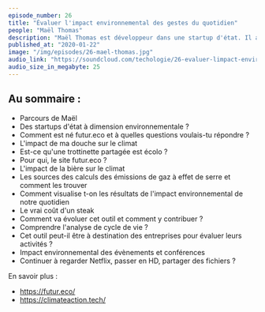 ```yaml
---
episode_number: 26
title: "Évaluer l'impact environnemental des gestes du quotidien"
people: "Maël Thomas"
description: "Maël Thomas est développeur dans une startup d'état. Il a créé un outil en ligne pour évaluer l'impact de chaque geste du quotidien."
published_at: "2020-01-22"
image: "/img/episodes/26-mael-thomas.jpg"
audio_link: "https://soundcloud.com/techologie/26-evaluer-limpact-environnemental-des-gestes-du-quotidien-avec-mael-thomas"
audio_size_in_megabyte: 25
---
```


## Au sommaire :

* Parcours de Maël
* Des startups d'état à dimension environnementale ?
* Comment est né futur.eco et à quelles questions voulais-tu répondre ?
* L'impact de ma douche sur le climat
* Est-ce qu'une trottinette partagée est écolo ?
* Pour qui, le site futur.eco ?
* L'impact de la bière sur le climat
* Les sources des calculs des émissions de gaz à effet de serre et comment les trouver
* Comment visualise t-on les résultats de l'impact environnemental de notre quotidien
* Le vrai coût d'un steak
* Comment va évoluer cet outil et comment y contribuer ?
* Comprendre l'analyse de cycle de vie ?
* Cet outil peut-il être à destination des entreprises pour évaluer leurs activités ?
* Impact environnemental des évènements et conférences
* Continuer à regarder Netflix, passer en HD, partager des fichiers ?

<div class="block">

En savoir plus :

* https://futur.eco/
* https://climateaction.tech/

</div>
